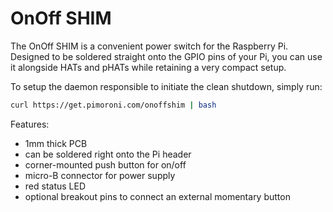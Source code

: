 <!--
---
name: OnOff SHIM
class: board
type: power
formfactor: Custom
manufacturer: Pimoroni
description: A power switch for the Raspberry Pi
url: https://shop.pimoroni.com/products/onoff-shim
buy: https://shop.pimoroni.com/products/onoff-shim
image: 'onoff-shim.png'
pincount: 12
eeprom: no
power:
  '2':
ground:
  '6':
  '9':
pin:
  '7':
    name: Shutdown
    mode: output
    active: low
  '11':
    name: Power Button
    mode: input
    active: low
-->
# OnOff SHIM

The OnOff SHIM is a convenient power switch for the Raspberry Pi. Designed to be soldered straight onto the GPIO pins of your Pi, you can use it alongside HATs and pHATs while retaining a very compact setup.

To setup the daemon responsible to initiate the clean shutdown, simply run:

```bash
curl https://get.pimoroni.com/onoffshim | bash
```

Features:

* 1mm thick PCB
* can be soldered right onto the Pi header
* corner-mounted push button for on/off
* micro-B connector for power supply
* red status LED
* optional breakout pins to connect an external momentary button
